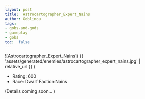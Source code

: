 ```yaml
---
layout: post
title:  Astrocartographer_Expert_Nains
author: Goblinou
tags:
- gobs-and-gods
- gameplay
- gobs
toc:  false
---
```


![Astrocartographer_Expert_Nains]( {{ 'assets/generated/enemies/astrocartographer_expert_nains.jpg' | relative_url }} )
- Rating: 600
- Race: Dwarf  Faction:Nains

(Details coming soon... )
